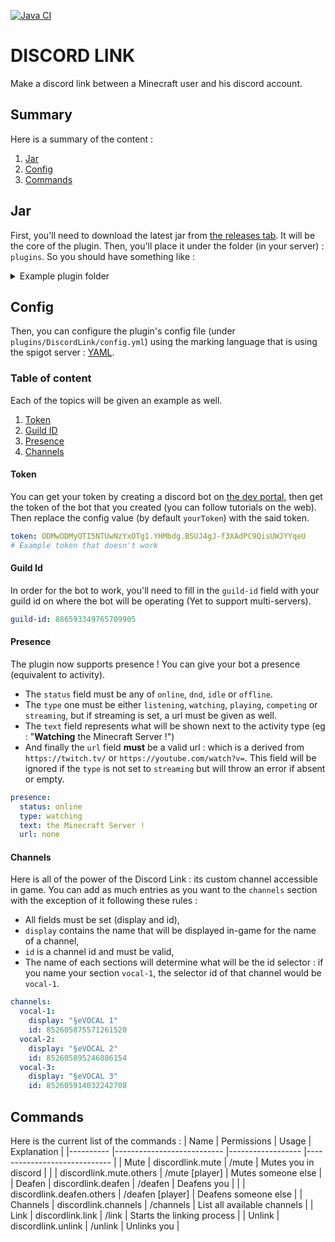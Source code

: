 [![Java CI](https://github.com/Lygaen/DiscordLink/actions/workflows/main.yml/badge.svg)](https://github.com/Lygaen/DiscordLink/actions/workflows/main.yml)
# DISCORD LINK
Make a discord link between a Minecraft user and his discord account.

## Summary
Here is a summary of the content :
1. [Jar](https://github.com/Lygaen/DiscordLink#jar)
2. [Config](https://github.com/Lygaen/DiscordLink#config)
3. [Commands](https://github.com/Lygaen/DiscordLink#commands)

## Jar
First, you'll need to download the latest jar from [the releases tab](https://github.com/Lygaen/DiscordLink/releases).
It will be the core of the plugin. Then, you'll place it under the folder (in your server) : `plugins`.
So you should have something like :
<details>
    <summary>Example plugin folder</summary>
    <pre>
    │
    ├───plugins
    │   │   DiscordLink.jar
    │   │
    │   ├───bStats
    │   │       config.yml
    │   │
    │   └───DiscordLink
    │           config.yml
    </pre>
</details>

## Config
Then, you can configure the plugin's config file 
(under `plugins/DiscordLink/config.yml`) using the marking language that
is using the spigot server : [YAML](https://fr.wikipedia.org/wiki/YAML).

### Table of content
Each of the topics will be given an example as well.
1. [Token](https://github.com/Lygaen/DiscordLink#token)
2. [Guild ID](https://github.com/Lygaen/DiscordLink#guild-id)
3. [Presence](https://github.com/Lygaen/DiscordLink#presence)
4. [Channels](https://github.com/Lygaen/DiscordLink#channels)

#### Token
You can get your token by creating a discord bot on [the dev portal](https://discord.com/developers/applications),
then get the token of the bot that you created (you can follow tutorials on the web).
<br>
Then replace the config value (by default `yourToken`) with the said token.
```yaml
token: ODMwODMyOTI5NTUwNzYxOTg1.YHMbdg.BSUJ4gJ-f3XAdPC9QisUWJYYqeU
# Example token that doesn't work
```

#### Guild Id
In order for the bot to work, you'll need to fill in the `guild-id` field with your
guild id on where the bot will be operating (Yet to support multi-servers).
```yaml
guild-id: 886593349765709905
```

#### Presence
The plugin now supports presence ! You can give your bot a presence (equivalent to activity).
- The `status` field must be any of `online`, `dnd`, `idle` or `offline`.
- The `type` one must be either `listening`, `watching`, `playing`, `competing` or `streaming`, but
if streaming is set, a url must be given as well.
- The `text` field represents what will be shown next to the activity type 
(eg : "**Watching** the Minecraft Server !")
- And finally the `url` field **must** be a valid url : which is a derived from 
`https://twitch.tv/` or `https://youtube.com/watch?v=`. This field will be ignored 
if the `type` is not set to `streaming` but will throw an error if absent or empty.
```yaml
presence:
  status: online
  type: watching
  text: the Minecraft Server !
  url: none
```

#### Channels
Here is all of the power of the Discord Link : its custom channel accessible in game.
You can add as much entries as you want to the `channels` section with the exception
of it following these rules :
- All fields must be set (display and id),
- `display` contains the name that will be displayed in-game for the name of a channel,
- `id` is a channel id and must be valid,
- The name of each sections will determine what will be the id selector : if you name
your section `vocal-1`, the selector id of that channel would be `vocal-1`.
```yaml
channels:
  vocal-1:
    display: "§eVOCAL 1"
    id: 852605875571261520
  vocal-2:
    display: "§eVOCAL 2"
    id: 852605895246086154
  vocal-3:
    display: "§eVOCAL 3"
    id: 852605914032242708
```
## Commands
Here is the current list of the commands :
| Name     	| Permissions               	| Usage            	| Explanation                 	|
|----------	|---------------------------	|------------------	|-----------------------------	|
| Mute     	| discordlink.mute          	| /mute            	| Mutes you in discord        	|
|          	| discordlink.mute.others   	| /mute [player]   	| Mutes someone else          	|
| Deafen   	| discordlink.deafen        	| /deafen          	| Deafens you                 	|
|          	| discordlink.deafen.others 	| /deafen [player] 	| Deafens someone else        	|
| Channels 	| discordlink.channels      	| /channels        	| List all available channels 	|
| Link     	| discordlink.link          	| /link            	| Starts the linking process  	|
| Unlink   	| discordlink.unlink        	| /unlink          	| Unlinks you                 	|
